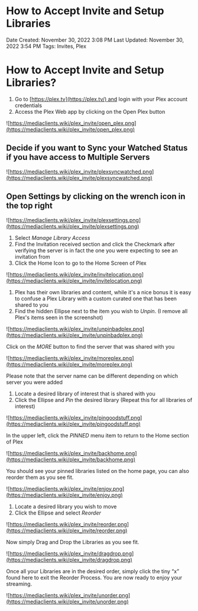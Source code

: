 # How to Accept Invite and Setup Libraries

Date Created: November 30, 2022 3:08 PM
Last Updated: November 30, 2022 3:54 PM
Tags: Invites, Plex

# How to Accept Invite and Setup Libraries?

1. Go to [https://plex.tv](https://plex.tv/) and login with your Plex account credentials
2. Access the Plex Web app by clicking on the Open Plex button

![https://mediaclients.wiki/plex_invite/open_plex.png](https://mediaclients.wiki/plex_invite/open_plex.png)

## 

## Decide if you want to Sync your Watched Status if you have access to Multiple Servers

![https://mediaclients.wiki/plex_invite/plexsyncwatched.png](https://mediaclients.wiki/plex_invite/plexsyncwatched.png)

## Open Settings by clicking on the wrench icon in the top right

![https://mediaclients.wiki/plex_invite/plexsettings.png](https://mediaclients.wiki/plex_invite/plexsettings.png)

1. Select *Manage Library Access*
2. Find the Invitation received section and click the Checkmark after verifying the server is in fact the one you were expecting to see an invitation from
3. Click the Home Icon to go to the Home Screen of Plex

![https://mediaclients.wiki/plex_invite/invitelocation.png](https://mediaclients.wiki/plex_invite/invitelocation.png)

1. Plex has their own libraries and content, while it's a nice bonus it is easy to confuse a Plex Library with a custom curated one that has been shared to you
2. Find the hidden Ellipse next to the item you wish to *Unpin*. (I remove all Plex's items seen in the screenshot)

![https://mediaclients.wiki/plex_invite/unpinbadplex.png](https://mediaclients.wiki/plex_invite/unpinbadplex.png)

Click on the *MORE* button to find the server that was shared with you

![https://mediaclients.wiki/plex_invite/moreplex.png](https://mediaclients.wiki/plex_invite/moreplex.png)

Please note that the server name can be different depending on which server you were added

1. Locate a desired library of interest that is shared with you
2. Click the Ellipse and *Pin* the desired library (Repeat this for all libraries of interest)

![https://mediaclients.wiki/plex_invite/pingoodstuff.png](https://mediaclients.wiki/plex_invite/pingoodstuff.png)

In the upper left, click the *PINNED* menu item to return to the Home section of Plex

![https://mediaclients.wiki/plex_invite/backhome.png](https://mediaclients.wiki/plex_invite/backhome.png)

You should see your pinned libraries listed on the home page, you can also reorder them as you see fit.

![https://mediaclients.wiki/plex_invite/enjoy.png](https://mediaclients.wiki/plex_invite/enjoy.png)

1. Locate a desired library you wish to move
2. Click the Ellipse and select *Reorder*

![https://mediaclients.wiki/plex_invite/reorder.png](https://mediaclients.wiki/plex_invite/reorder.png)

Now simply Drag and Drop the Libraries as you see fit.

![https://mediaclients.wiki/plex_invite/dragdrop.png](https://mediaclients.wiki/plex_invite/dragdrop.png)

Once all your Libraries are in the desired order, simply click the tiny “x” found here to exit the Reorder Process. You are now ready to enjoy your streaming.

![https://mediaclients.wiki/plex_invite/unorder.png](https://mediaclients.wiki/plex_invite/unorder.png)